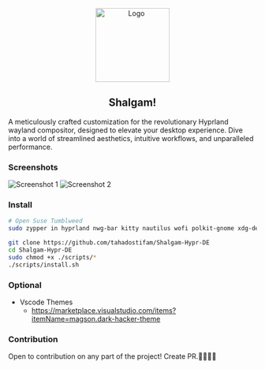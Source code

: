 <div align="center">
    <a href="https://github.com/tahadostifam/Shalgam-Hypr-DE">
        <img src="./images/shalgam.png" alt="Logo" width="150" height="150">
    </a>
    <h2>Shalgam!</h2>
</div>

<p>
A meticulously crafted customization for the revolutionary Hyprland wayland compositor, designed to elevate your desktop experience. Dive into a world of streamlined aesthetics, intuitive workflows, and unparalleled performance.
</p>

### Screenshots

<img src="./images/screenshots/screenshot_1.jpg" alt="Screenshot 1">
<img src="./images/screenshots/screenshot_2.jpg" alt="Screenshot 2">


### Install

```bash
# Open Suse Tumblweed
sudo zypper in hyprland nwg-bar kitty nautilus wofi polkit-gnome xdg-desktop-portal-gnome hyprlock grim slurp swappy jq dunst libnotify swww pavucontrol jp2a fastfetch

git clone https://github.com/tahadostifam/Shalgam-Hypr-DE
cd Shalgam-Hypr-DE
sudo chmod +x ./scripts/*
./scripts/install.sh
```

### Optional

- Vscode Themes
  - <https://marketplace.visualstudio.com/items?itemName=magson.dark-hacker-theme>

### Contribution

Open to contribution on any part of the project! Create PR.🤌🏿🤌🏿
